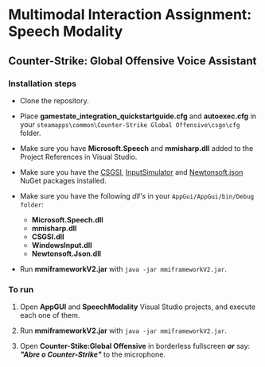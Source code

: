 # Multimodal Interaction Assignment: Speech Modality

## Counter-Strike: Global Offensive Voice Assistant

### Installation steps

* Clone the repository.

* Place **gamestate_integration_quickstartguide.cfg** and **autoexec.cfg** in your ```steamapps\common\Counter-Strike Global Offensive\csgo\cfg``` folder.

* Make sure you have **Microsoft.Speech** and **mmisharp.dll** added to the Project References in Visual Studio.

* Make sure you have the [CSGSI](https://github.com/rakijah/CSGSI), [InputSimulator](https://www.nuget.org/packages/InputSimulator/) and [Newtonsoft.json](https://www.nuget.org/packages/Newtonsoft.Json/) NuGet packages installed.

* Make sure you have the following *dll's* in your ```AppGui/AppGui/bin/Debug folder```:

  * **Microsoft.Speech.dll**
  * **mmisharp.dll**
  * **CSGSI.dll**
  * **WindowsInput.dll**
  * **Newtonsoft.Json.dll**

* Run **mmiframeworkV2.jar** with ```java -jar mmiframeworkV2.jar```.


### To run

1. Open **AppGUI** and **SpeechModality** Visual Studio projects, and execute each one of them.

2. Run **mmiframeworkV2.jar** with ```java -jar mmiframeworkV2.jar```.

3. Open **Counter-Stike:Global Offensive** in borderless fullscreen ***or*** say: ***"Abre o Counter-Strike"*** to the microphone.
